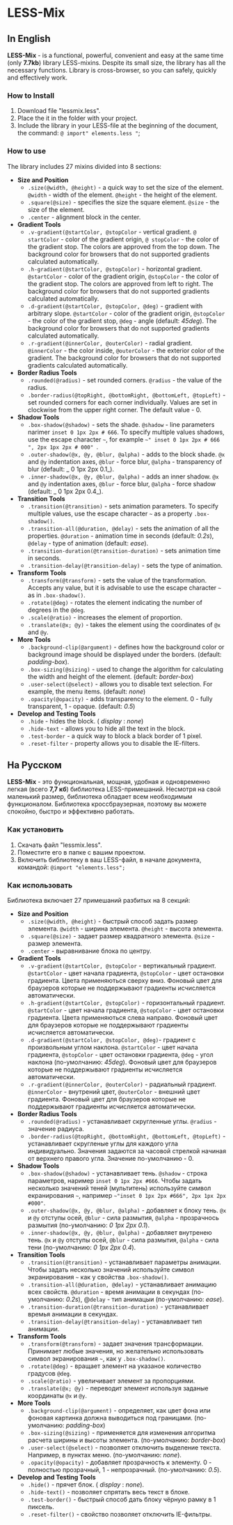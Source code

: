 LESS-Mix
===========

In English
----------
__LESS-Mix__ - is a functional, powerful, convenient and easy at the same time (only __7.7kb__) library LESS-mixins. Despite its small size, the library has all the necessary functions. Library is cross-browser, so you can safely, quickly and effectively work.

### How to Install ###
1. Download file "lessmix.less".
2. Place the it in the folder with your project.
3. Include the library in your LESS-file at the beginning of the document, the command: `@ import" elements.less "`;
 
### How to use ###
The library includes 27 mixins divided into 8 sections:

* __Size and Position__
    * `.size(@width, @height)` - a quick way to set the size of the element. `@width` - width of the element. `@height` - the height of the element.
    * `.square(@size)` - specifies the size the square element. `@size` - the size of the element.
    * `.center` - alignment block in the center.
* __Gradient Tools__
    * `.v-gradient(@startColor, @stopColor` - vertical gradient. `@ startColor` - color of the gradient origin, `@ stopColor` - the color of the gradient stop. The colors are approved from the top down. The background color for browsers that do not supported gradients calculated automatically.
    * `.h-gradient(@startColor, @stopColor)` - horizontal gradient. `@startColor` - color of the gradient origin, `@stopColor` - the color of the gradient stop. The colors are approved from left to right. The background color for browsers that do not supported gradients calculated automatically.
    * `.d-gradient(@startColor, @stopColor, @deg)` - gradient with arbitrary slope. `@startColor` - color of the gradient origin, `@stopColor` - the color of the gradient stop, `@deg` - angle (default: _45deg_). The background color for browsers that do not supported gradients calculated automatically.
    * `.r-gradient(@innerColor, @outerColor)` - radial gradient. `@innerColor` - the color inside, `@outerColor` - the exterior color of the gradient. The background color for browsers that do not supported gradients calculated automatically.
* __Border Radius Tools__
    * `.rounded(@radius)` - set rounded corners. `@radius` - the value of the radius.
    * `.border-radius(@topRight, @bottomRight, @bottomLeft, @topLeft)` - set rounded corners for each corner individually.     Values are set in clockwise from the upper right corner. The default value - 0.
* __Shadow Tools__
    * `.box-shadow(@shadow)` - sets the shade. `@shadow` - line parameters narimer `inset 0 1px 2px # 666`. To specify multiple values shadows, use the escape character `~`, for example `~" inset 0 1px 2px # 666 ", 2px 1px 2px # 000" `.
    * `.outer-shadow(@x, @y, @blur, @alpha)` - adds to the block shade. `@x` and `@y` indentation axes, `@blur` - force blur, `@alpha` - transparency of blur (default: _ 0 1px 2px 0.1_).
    * `.inner-shadow(@x, @y, @blur, @alpha)` - adds an inner shadow. `@x` and `@y` indentation axes, `@blur` - force blur, `@alpha` - force shadow (default: _ 0 1px 2px 0.4_).
* __Transition Tools__
    * `.transition(@transition)` - sets animation parameters. To specify multiple values, use the escape character `~` as a property `.box-shadow()`.
    * `.transition-all(@duration, @delay)` - sets the animation of all the properties. `@duration` - animation time in seconds (default: _0.2s_), `@delay` - type of animation (default: _ease_).
    * `.transition-duration(@transition-duration)` - sets animation time in seconds.
    * `.transition-delay(@transition-delay)` - sets the type of animation.
* __Transform Tools__
    * `.transform(@transform)` - sets the value of the transformation. Accepts any value, but it is advisable to use the escape character `~` as in `.box-shadow()`.
    * `.rotate(@deg)` - rotates the element indicating the number of degrees in the `@deg`.
    * `.scale(@ratio)` - increases the element of proportion.
    * `.translate(@x; @y)` - takes the element using the coordinates of `@x` and `@y`.
* __More Tools__
    * `.background-clip(@argument)` - defines how the background color or background image should be displayed under the borders. (default: _padding-box_).
    * `.box-sizing(@sizing)` - used to change the algorithm for calculating the width and height of the element. (default: _border-box_)
    * `.user-select(@select)` - allows you to disable text selection. For example, the menu items. (default: _none_)
    * `.opacity(@opacity)` - adds transparency to the element. 0 - fully transparent, 1 - opaque. (default: _0.5_)
* __Develop and Testing Tools__
    * `.hide` - hides the block. ( _display_ : _none_)
    * `.hide-text` - allows you to hide all the text in the block.
    * `.test-border` - a quick way to block a black border of 1 pixel.
    * `.reset-filter` - property allows you to disable the IE-filters.
    


На Русском
-----------
__LESS-Mix__ - это функциональная, мощная, удобная и одновременно легкая (всего __7,7 кб__) библиотека LESS-примешаний. Несмотря на свой маленький размер, библиотека обладает всем необходимым функционалом. Библиотека кроссбраузерная, поэтому вы можете спокойно, быстро и эффективно работать.

### Как установить ###
1. Скачать файл "lessmix.less".
2. Поместите его в папке с вашим проектом.
3. Включить библиотеку в ваш LESS-файл, в начале документа, командой: `@import "elements.less";`

### Как использовать ###
Библиотека включает 27 примешаний разбитых на 8 секций:

* __Size and Position__
    * `.size(@width, @height)` - быстрый способ задать размер элемента. `@width` - ширина элемента. `@height` - высота элемента.
    * `.square(@size)` - задает размер квадратного элемента. `@size` - размер элемента.
    * `.center` - выравнивание блока по центру.
* __Gradient Tools__
    * `.v-gradient(@startColor, @stopColor` - вертикальный градиент. `@startColor` - цвет начала градиента, `@stopColor` - цвет остановки градиента. Цвета применяються сверху вниз. Фоновый цвет для браузеров которые не поддержывают градиенты исчисляется автоматически.
    * `.h-gradient(@startColor, @stopColor)` - горизонтальный градиент. `@startColor` - цвет начала градиента, `@stopColor` - цвет остановки градиента. Цвета применяються слева направо. Фоновый цвет для браузеров которые не поддержывают градиенты исчисляется автоматически.
    * `.d-gradient(@startColor, @stopColor, @deg)`- градиент с произвольным углом наклона. `@startColor` - цвет начала градиента, `@stopColor` - цвет остановки градиента, `@deg` - угол наклона (по-умолчанию: _45deg_). Фоновый цвет для браузеров которые не поддержывают градиенты исчисляется автоматически.
    * `.r-gradient(@innerColor, @outerColor)` - радиальный градиент. `@innerColor` - внутрений цвет, `@outerColor` - внешний цвет градиента. Фоновый цвет для браузеров которые не поддержывают градиенты исчисляется автоматически.
* __Border Radius Tools__
    * `.rounded(@radius)` - устанавливает скругленные углы. `@radius` - значение радиуса.
    * `.border-radius(@topRight, @bottomRight, @bottomLeft, @topLeft)` - устанавливает скругленые углы для каждого угла индивидуально. Значения задаются за часовой стрелкой начиная от верхнего правого угла. Значение по-умолчанию - 0.
* __Shadow Tools__
    * `.box-shadow(@shadow)` - устанавливает тень. `@shadow` - строка параметров, наример `inset 0 1px 2px #666`. Чтобы задать несколько значений теней (мультитень) используйте символ екранирования `~`, например `~"inset 0 1px 2px #666", 2px 1px 2px #000"`.
    * `.outer-shadow(@x, @y, @blur, @alpha)` - добавляет к блоку тень. `@x` и `@y` отступы осей, `@blur` - сила размытия, `@alpha` - прозрачнось размытия (по-умолчанию: _0 1px 2px 0.1_). 
    * `.inner-shadow(@x, @y, @blur, @alpha)` - добавляет внутренею тень. `@x` и `@y` отступы осей, `@blur` - сила размытия, `@alpha` - сила тени (по-умолчанию: _0 1px 2px 0.4_).
* __Transition Tools__
    * `.transition(@transition)` - устанавливает параметры анимации. Чтобы задать несколько значений используйте символ экранирования `~` как у свойства `.box-shadow()`.
    * `.transition-all(@duration, @delay)` - устанавливает анимацию всех свойств. `@duration` - время анимации в секундах (по-умолчанию: _0.2s_), @`delay` - тип анимацыи (по-умолчанию: _ease_).
    * `.transition-duration(@transition-duration)` - устанавливает времья анимации в секундах.
    * `.transition-delay(@transition-delay)` - устанавливает тип анимации. 
* __Transform Tools__
    * `.transform(@transform)` - задает значения трансформации. Принимает любые значения, но желательно использовать символ экранирования `~`, как у `.box-shadow()`.
    * `.rotate(@deg)` - вращает элемент на указаное количество градусов `@deg`.
    * `.scale(@ratio)` - увеличивает элемент за пропорциями.
    * `.translate(@x; @y)` - переводит элемент используя заданые координаты `@x` и `@y`.
* __More Tools__
    * `.background-clip(@argument)` - определяет, как цвет фона или фоновая картинка должна выводиться под границами. (по-умолчанию: _padding-box_)
    * `.box-sizing(@sizing)` - применяется для изменения алгоритма расчета ширины и высоты элемента. (по-умолчанию: _border-box_)
    * `.user-select(@select)` - позволяет отключить выделение текста. Например, в пунктах меню. (по-умолчанию: _none_).
    * `.opacity(@opacity)` - добавляет прозрачность к элементу. 0 - полностью прозрачный, 1 - непрозрачный. (по-умолчанию: _0.5_).
* __Develop and Testing Tools__
    * `.hide()` - прячет блок. ( _display_ : _none_).
    * `.hide-text()` - позволяет спрятать весь текст в блоке.
    * `.test-border()` - быстрый способ дать блоку чёрную рамку в 1 пиксель.
    * `.reset-filter()` - свойство позволяет отключить IE-фильтры.
